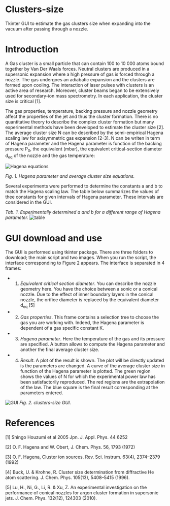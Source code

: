 # Clusters-size 
Tkinter GUI to estimate the gas clusters size when expanding into the vacuum after passing through a nozzle.

# Introduction
A Gas cluster is a small particle that can contain 100 to 10 000 atoms bound together by Van Der Waals forces. Neutral clusters are produced in a supersonic expansion where a high pressure of gas is forced through a nozzle. The gas undergoes an adiabatic expansion and the clusters are formed upon cooling.
The interaction of laser pulses with clusters is an active area of research. Moreover, cluster beams began to be extensively used for secondary-ion mass spectrometry. In each application, the cluster size is critical [1].

The gas properties, temperature, backing pressure and nozzle geometry affect the properties of the jet and thus the cluster formation. There is no quantitative theory to describe the complex cluster formation but many experimental methods have been developed to estimate the cluster size [2]. The average cluster size N can be described by the semi-empirical Hagena scaling law for axisymmetric gas expansion [2-3]. N can be writen in term of Hagena parameter and the Hagena parameter is function of the backing pressure P<sub>0</sub>, the equivalent (mbar), the equivalent critical-section diameter d<sub>eq</sub> of the nozzle and the gas temperature:
  
  
![Hagena equations](https://user-images.githubusercontent.com/80101412/154300373-5791172a-a7a4-4251-8711-387bb6626da7.png)

*Fig. 1. Hagena parameter and average cluster size equations.*

Several experiments were performed to determine the constants a and b to match the Hagena scaling law. The table below summarizes the values of thee constants for given intervals of Hagena parameter. These intervals are considered in the GUI.

*Tab. 1. Experimentally determined a and b for a different range of Hagena parameter.*
![table](https://user-images.githubusercontent.com/80101412/154939617-6111059b-1b93-4803-b6a6-7a0eabf6507a.png)

# GUI download and use

The GUI is performed using tkinter package. There are three folders to download; the main script and two images. When you run the script, the interface corresponding to Figure 2 appears. The interface is separated in 4 frames:
- 1) *Equivalent critical section diameter*. You can describe the nozzle geometry here. You have the choice between a sonic or a conical nozzle. Due to the effect of inner boundary layers in the conical nozzle, the orifice diameter is replaced by the equivalent diameter d<sub>eq</sub> [5]
- 2) *Gas properties*. This frame contains a selection tree to choose the gas you are working with. Indeed, the Hagena parameter is dependent of a gas specific constant K.
- 3) *Hagena parameter*. Here the temperature of the gas and its pressure are specified. A button allows to compute the Hagena parameter and another the final average cluster size.
- 4) *Result*. A plot of the result is shown. The plot will be directly updated is the parameters are changed. A curve of the average cluster size in function of the Hagena parameter is plotted. The green region shows the values of N for which the experimental power law has been satisfactorily reproduced. The red regions are the extrapolation of the law. The blue square is the final result corresponding at the parameters entered.

![GUI](https://user-images.githubusercontent.com/80101412/154957081-2ed4bb1c-41b8-4c62-8f09-54db34b03daf.PNG)
*Fig. 2. clusters-size GUI.*

# References

[1] Shingo Houzumi et al 2005 Jpn. J. Appl. Phys. 44 6252

[2] O. F. Hagena and W. Obert, J. Chem. Phys. 56, 1793 (1972)

[3] O. F. Hagena, Cluster ion sources. Rev. Sci. Instrum. 63(4), 2374–2379 (1992)

[4] Buck, U. & Krohne, R. Cluster size determination from diffractive He atom scattering. J. Chem. Phys. 105(13), 5408–5415 (1996).

[5] Lu, H., Ni, G., Li, R. & Xu, Z. An experimental investigation on the performance of conical nozzles for argon cluster formation in supersonic jets. J. Chem. Phys. 132(12), 124303 (2010).
